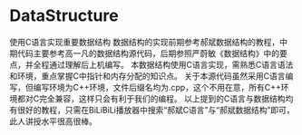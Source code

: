 # DataStructure
使用C语言实现重要数据结构
    数据结构的实现前期参考郝斌数据结构的教程，中期代码主要参考高一凡的数据结构源代码，后期参照严蔚敏《数据结构》中的要点，并全程通过理解后上机编写。
    本数据结构使用C语言实现，需熟悉C语言语法和环境，重点掌握C中指针和内存分配的知识点。
    关于本源代码虽然采用C语言编写，但编写环境为C++环境，文件后缀名均为.cpp，这个不用在意，所有C++环境都对C完全兼容，这样只会有利于我们的编程。
    以上提到的C语言与数据结构均有很好的教程，只需在BiLiBiLi播放器中搜索“郝斌C语言”与“郝斌数据结构”即可，此人讲授水平很高很棒。
